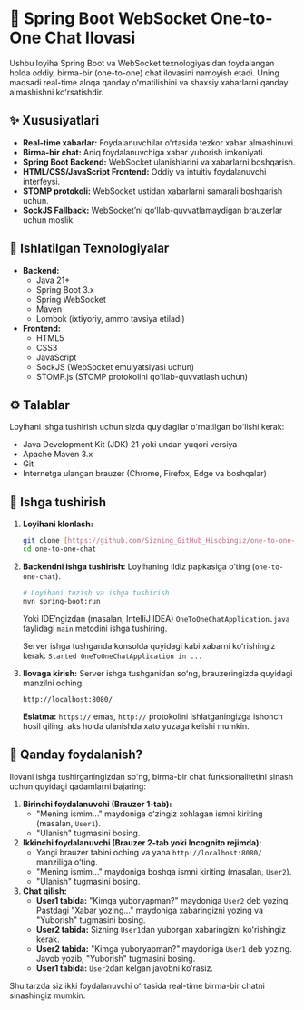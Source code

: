# 💬 Spring Boot WebSocket One-to-One Chat Ilovasi

Ushbu loyiha Spring Boot va WebSocket texnologiyasidan foydalangan holda oddiy, birma-bir (one-to-one) chat ilovasini namoyish etadi. Uning maqsadi real-time aloqa qanday oʻrnatilishini va shaxsiy xabarlarni qanday almashishni koʻrsatishdir.

## ✨ Xususiyatlari

* **Real-time xabarlar:** Foydalanuvchilar oʻrtasida tezkor xabar almashinuvi.
* **Birma-bir chat:** Aniq foydalanuvchiga xabar yuborish imkoniyati.
* **Spring Boot Backend:** WebSocket ulanishlarini va xabarlarni boshqarish.
* **HTML/CSS/JavaScript Frontend:** Oddiy va intuitiv foydalanuvchi interfeysi.
* **STOMP protokoli:** WebSocket ustidan xabarlarni samarali boshqarish uchun.
* **SockJS Fallback:** WebSocketʼni qoʻllab-quvvatlamaydigan brauzerlar uchun moslik.

## 🚀 Ishlatilgan Texnologiyalar

* **Backend:**
    * Java 21+
    * Spring Boot 3.x
    * Spring WebSocket
    * Maven
    * Lombok (ixtiyoriy, ammo tavsiya etiladi)
* **Frontend:**
    * HTML5
    * CSS3
    * JavaScript
    * SockJS (WebSocket emulyatsiyasi uchun)
    * STOMP.js (STOMP protokolini qoʻllab-quvvatlash uchun)

## ⚙️ Talablar

Loyihani ishga tushirish uchun sizda quyidagilar oʻrnatilgan boʻlishi kerak:

* Java Development Kit (JDK) 21 yoki undan yuqori versiya
* Apache Maven 3.x
* Git
* Internetga ulangan brauzer (Chrome, Firefox, Edge va boshqalar)

## 🏁 Ishga tushirish

1.  **Loyihani klonlash:**
    ```bash
    git clone [https://github.com/Sizning_GitHub_Hisobingiz/one-to-one-chat.git](https://github.com/Sizning_GitHub_Hisobingiz/one-to-one-chat.git)
    cd one-to-one-chat
    ```

2.  **Backendni ishga tushirish:**
    Loyihaning ildiz papkasiga oʻting (`one-to-one-chat`).
    ```bash
    # Loyihani tuzish va ishga tushirish
    mvn spring-boot:run
    ```
    Yoki IDEʼngizdan (masalan, IntelliJ IDEA) `OneToOneChatApplication.java` faylidagi `main` metodini ishga tushiring.

    Server ishga tushganda konsolda quyidagi kabi xabarni koʻrishingiz kerak:
    `Started OneToOneChatApplication in ...`

3.  **Ilovaga kirish:**
    Server ishga tushganidan soʻng, brauzeringizda quyidagi manzilni oching:
    ```
    http://localhost:8080/
    ```
    **Eslatma:** `https://` emas, `http://` protokolini ishlatganingizga ishonch hosil qiling, aks holda ulanishda xato yuzaga kelishi mumkin.

## 🚀 Qanday foydalanish?

Ilovani ishga tushirganingizdan soʻng, birma-bir chat funksionalitetini sinash uchun quyidagi qadamlarni bajaring:

1.  **Birinchi foydalanuvchi (Brauzer 1-tab):**
    * "Mening ismim..." maydoniga oʻzingiz xohlagan ismni kiriting (masalan, `User1`).
    * "Ulanish" tugmasini bosing.
2.  **Ikkinchi foydalanuvchi (Brauzer 2-tab yoki Incognito rejimda):**
    * Yangi brauzer tabini oching va yana `http://localhost:8080/` manziliga oʻting.
    * "Mening ismim..." maydoniga boshqa ismni kiriting (masalan, `User2`).
    * "Ulanish" tugmasini bosing.
3.  **Chat qilish:**
    * **User1 tabida:** "Kimga yuboryapman?" maydoniga `User2` deb yozing. Pastdagi "Xabar yozing..." maydoniga xabaringizni yozing va "Yuborish" tugmasini bosing.
    * **User2 tabida:** Sizning `User1`dan yuborgan xabaringizni koʻrishingiz kerak.
    * **User2 tabida:** "Kimga yuboryapman?" maydoniga `User1` deb yozing. Javob yozib, "Yuborish" tugmasini bosing.
    * **User1 tabida:** `User2`dan kelgan javobni koʻrasiz.

Shu tarzda siz ikki foydalanuvchi oʻrtasida real-time birma-bir chatni sinashingiz mumkin.


